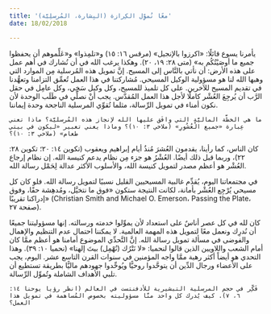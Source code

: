 ```yaml
---
title: 'معًا نُموِّل الكِرازة (البِشارة، المُرسلِيَّة)'
date: 18/02/2018

---
```


يأمرنا يسوع قائلًا: «اكرزوا بالإنجيل» (مرقس ١٦: ١٥) و«تلمِذوا» و«عَلِّموهم أن يحفظوا جميع ما أوصَيْتُكُم به» (متى ٢٨: ١٩، ٢٠). وهكذا يرغب الله في أن نُشارك في أهم عمل على هذه الأرض: أن نأتي بالنَّاس إلى المسيح. إنَّ تمويل هذه المُرسلية مِن الموارد التي وهبها الله لنا هو مسؤولية الوكيل المسيحي. مُشاركتنا في هذا العمل تُعمِّق التزامنا وتعهُّدنا في تقديم المسيح للآخرين. على كل تلميذ للمسيح، وكل وكيل سَخِي، وكل عامِل في حقل الرَّب أن يُرجِعَ العُشْر كاملًا لأجل هذا العمل المُقدَّس. يجب أنْ نصلِّي في طَلَب الوحدة لأن نكون أمناء في تمويل الرِّسالة، مثلما تُقوِّي المرسلية الناجحة وحدة إيماننا.

`ما هي الخطَّة الماليَّة التي وافَق عليها الله لإنجاز هذه المُرسليَّة؟ ماذا تعني عِبارة «جميع الْعُشُورِ» (ملاخي ٣: ١٠)؟ وماذا يعني تعبير «ليكون في بيتي طعام» (ملاخي ٣: ١٠)؟`

كان الناس، كما رأينا، يقدمون العُشرَ مُنذُ أيام إبراهيم ويعقوب (تكوين ١٤: ٢٠؛ تكوين ٢٨: ٢٢)، وربما قبل ذلك أيضًا. العُشْرُ هو جزء مِن نظام يدعم كنيسة الله. إن نظام إرجاع العُشْر هو أعظم مصدر لتمويل كنيسة الله، والأسلوب الأكثر عدالة لِحَمْل رسالة الله.

في مجتمعاتنا اليوم، يُقدِّم غالبية المسيحيين القليل نسبيًا لتمويل رسالة الله. فلو كان كل مسيحي يُرْجِع العُشْر بأمانة، لكانت النتيجة ستكون «فوق ما نتخيَّل، ومُدهِشة حقًا، وفوق إدراكنا تقريبًا» (Christian Smith and Michael O. Emerson، Passing the Plate، صفحة ٢٧).

كان لله في كل عصر أناسٌ على استعداد لأن يموِّلوا خدمته ورسالته. إنها مسؤوليتنا جميعًا أن نُدرِك ونعمل معًا لتمويل هذه المهمة العالمية. لا يمكننا احتمال عدم التنظيم والإهمال والفوضى في مسألة تمويل رسالة الله. إنَّ التَّحدِّي الموضوع أمامنا هو أعظم ممَّا كان أمام الشعب واللاويين الذين قالوا لنحميا: «لا نَتْرُك (نُهْمِل) بيتَ إلهنا» (نحميا ١٠: ٣٩). وهذا التحدي هو أيضاً أكثر رهبة ممَّا واجه المؤمنين في سنوات القرن التاسع عشر. اليوم، يجب على الأعضاء ورجال الدِّين أن يتوحَّدوا روحيًّا ويُوحِّدوا جهودهم ماليًّا بطريقة تستطيع أن تلبي الأهداف الشاملة وتُموِّل الرِّسالة.

`فَكِّر في حجم المرسلية التبشيرية للأدفنتست في العالم (انظر رؤيا يوحنا ١٤: ٦، ٧). كيف يُدرك كل واحد منَّا مسؤوليته بخصوص المُساهمة في تمويل هذا العمل؟`